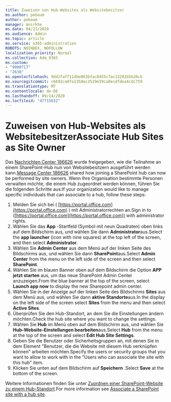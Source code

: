 ```yaml
---
title: Zuweisen von Hub-Websites als Websitebesitzer
ms.author: pebaum
author: pebaum
manager: mnirkhe
ms.date: 04/21/2020
ms.audience: Admin
ms.topic: article
ms.service: o365-administration
ROBOTS: NOINDEX, NOFOLLOW
localization_priority: Normal
ms.collection: Adm_O365
ms.custom:
- "9000717"
- "2638"
ms.openlocfilehash: 9dd2faff114be063bfac0455c7ac13202b5b20cb
ms.sourcegitcommit: c6692ce0fa1358ec3529e59ca0ecdfdea4cdc759
ms.translationtype: MT
ms.contentlocale: de-DE
ms.lasthandoff: 09/14/2020
ms.locfileid: "47715632"
---
```

# <a name="associate-hub-sites-as-site-owner"></a><span data-ttu-id="f9090-102">Zuweisen von Hub-Websites als Websitebesitzer</span><span class="sxs-lookup"><span data-stu-id="f9090-102">Associate Hub Sites as Site Owner</span></span>

<span data-ttu-id="f9090-103">Das [Nachrichten Center 186626](https://admin.microsoft.com/Adminportal/Home?source=applauncher#/MessageCenter?id=MC186626) wurde freigegeben, wie die Teilnahme an einem SharePoint-Hub nun von Websitebesitzern ausgeführt werden kann.</span><span class="sxs-lookup"><span data-stu-id="f9090-103">[Message Center 186626](https://admin.microsoft.com/Adminportal/Home?source=applauncher#/MessageCenter?id=MC186626) shared how joining a SharePoint hub can now be performed by site owners.</span></span> <span data-ttu-id="f9090-104">Wenn Ihre Organisation bestimmte Personen verwalten möchte, die einem Hub zugeordnet werden können, führen Sie die folgenden Schritte aus:</span><span class="sxs-lookup"><span data-stu-id="f9090-104">If your organization would like to manage specific individuals that can associate to a hub, follow these steps:</span></span> 

1. <span data-ttu-id="f9090-105">Melden Sie sich bei ( [https://portal.office.com](https://portal.office.com) ) mit Administratorrechten an.</span><span class="sxs-lookup"><span data-stu-id="f9090-105">Sign in to ([https://portal.office.com](https://portal.office.com)) with administrator rights.</span></span>
2. <span data-ttu-id="f9090-106">Wählen Sie das **App** -Startfeld (Symbol mit neun Quadraten) oben links auf dem Bildschirm aus, und wählen Sie dann **Administrator**aus.</span><span class="sxs-lookup"><span data-stu-id="f9090-106">Select the **app launcher** (icon with nine squares) at the top left of the screen, and then select **Administrator**.</span></span>
3. <span data-ttu-id="f9090-107">Wählen Sie **Admin Center** aus dem Menü auf der linken Seite des Bildschirms aus, und wählen Sie dann **SharePoint**aus.</span><span class="sxs-lookup"><span data-stu-id="f9090-107">Select **Admin Center** from the menu on the left side of the screen and then select **SharePoint**.</span></span>
4. <span data-ttu-id="f9090-108">Wählen Sie im blauen Banner oben auf dem Bildschirm die Option **APP jetzt starten** aus, um das neue SharePoint Admin Center anzuzeigen.</span><span class="sxs-lookup"><span data-stu-id="f9090-108">From the blue banner at the top of the screen, select **Launch app now** to display the new Sharepoint admin center.</span></span>
5. <span data-ttu-id="f9090-109">Wählen Sie in der Anzeige auf der linken Seite des Bildschirms **Sites** aus dem Menü aus, und wählen Sie dann **aktive Standorte**aus.</span><span class="sxs-lookup"><span data-stu-id="f9090-109">In the display on the left side of the screen select **Sites** from the menu and then select **Active Sites**.</span></span>
6. <span data-ttu-id="f9090-110">Überprüfen Sie den Hub-Standort, an dem Sie die Einstellungen ändern möchten.</span><span class="sxs-lookup"><span data-stu-id="f9090-110">Check the hub site where you want to change the settings.</span></span>
7. <span data-ttu-id="f9090-111">Wählen Sie **Hub** im Menü oben auf dem Bildschirm aus, und wählen Sie **Hub-Website-Einstellungen bearbeiten**aus.</span><span class="sxs-lookup"><span data-stu-id="f9090-111">Select **Hub** from the menu at the top of the screen and select **Edit Hub Site Settings**.</span></span>
8. <span data-ttu-id="f9090-112">Geben Sie die Benutzer oder Sicherheitsgruppen an, mit denen Sie in dem Element "Benutzer, die die Website mit diesem Hub verknüpfen können" arbeiten möchten.</span><span class="sxs-lookup"><span data-stu-id="f9090-112">Specify the users or security groups that you want to allow to work with in the "Users who can associate the site with this hub" item.</span></span>
9. <span data-ttu-id="f9090-113">Klicken Sie unten auf dem Bildschirm auf **Speichern** .</span><span class="sxs-lookup"><span data-stu-id="f9090-113">Select **Save** at the bottom of the screen.</span></span>

<span data-ttu-id="f9090-114">Weitere Informationen finden Sie unter [Zuordnen einer SharePoint-Website zu einem Hub-Standort](https://support.office.com/article/associate-a-sharepoint-site-with-a-hub-site-ae0009fd-af04-4d3d-917d-88edb43efc05).</span><span class="sxs-lookup"><span data-stu-id="f9090-114">For more information see [Associate a SharePoint site with a hub site](https://support.office.com/article/associate-a-sharepoint-site-with-a-hub-site-ae0009fd-af04-4d3d-917d-88edb43efc05).</span></span> 